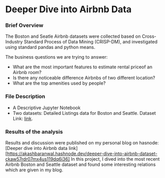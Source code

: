 # Deeper Dive into Airbnb Data
### Brief Overview

The Boston and Seatle Airbnb datasets were collected based on Cross-Industry Standard Process of Data Mining (CRISP-DM), and investigated using standard pandas and python means.

The business questions we are trying to answer:

* What are the most important features to estimate rental priceof an Airbnb room?
* Is there any noticeable difference Airbnbs of two different location?
* What are the top amenities used by people?

### File Description

* A Descriptive Jupyter Notebook
* Two datasets: Detailed Listings data for Boston and Seattle. Dataset Link: [link](http://insideairbnb.com/get-the-data.html).

### Results of the analysis

Results and discussion were published on my personal blog on hasnode: [Deeper dive into Airbnb data link][https://akashbaranwal.hashnode.dev/deeper-dive-into-airbnb-dataset-ckaw57rdr07mx4us119dq6i36]
In this project, I dived into the most recent Airbnb Boston and Seattle dataset and found some interesting relations which are given in my blog.
